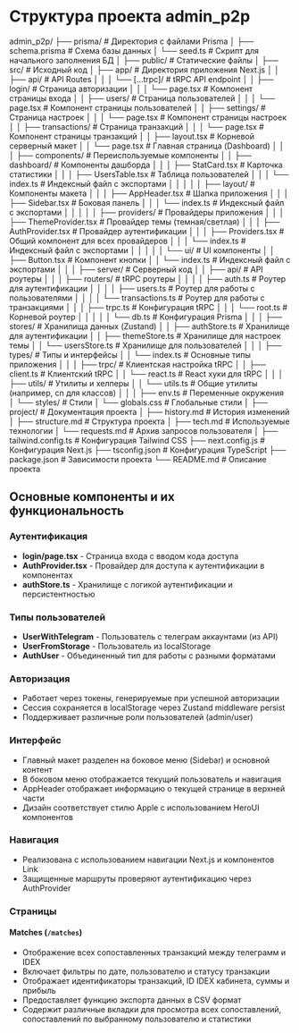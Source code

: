 # Структура проекта admin_p2p

admin_p2p/
├── prisma/                     # Директория с файлами Prisma
│   ├── schema.prisma           # Схема базы данных
│   └── seed.ts                 # Скрипт для начального заполнения БД
│
├── public/                     # Статические файлы
│
├── src/                        # Исходный код
│   ├── app/                    # Директория приложения Next.js
│   │   ├── api/                # API Routes
│   │   │   └── [...trpc]/      # tRPC API endpoint
│   │   ├── login/              # Страница авторизации
│   │   │   └── page.tsx        # Компонент страницы входа
│   │   ├── users/              # Страница пользователей
│   │   │   └── page.tsx        # Компонент страницы пользователей
│   │   ├── settings/           # Страница настроек
│   │   │   └── page.tsx        # Компонент страницы настроек
│   │   ├── transactions/       # Страница транзакций
│   │   │   └── page.tsx        # Компонент страницы транзакций
│   │   ├── layout.tsx          # Корневой серверный макет
│   │   └── page.tsx            # Главная страница (Dashboard)
│   │
│   ├── components/             # Переиспользуемые компоненты
│   │   ├── dashboard/          # Компоненты дашборда
│   │   │   ├── StatCard.tsx    # Карточка статистики
│   │   │   ├── UsersTable.tsx  # Таблица пользователей
│   │   │   └── index.ts        # Индексный файл с экспортами
│   │   │
│   │   ├── layout/             # Компоненты макета
│   │   │   ├── AppHeader.tsx   # Шапка приложения
│   │   │   ├── Sidebar.tsx     # Боковая панель
│   │   │   └── index.ts        # Индексный файл с экспортами
│   │   │
│   │   ├── providers/          # Провайдеры приложения
│   │   │   ├── ThemeProvider.tsx # Провайдер темы (темная/светлая)
│   │   │   ├── AuthProvider.tsx  # Провайдер аутентификации
│   │   │   ├── Providers.tsx     # Общий компонент для всех провайдеров
│   │   │   └── index.ts          # Индексный файл с экспортами
│   │   │
│   │   └── ui/                 # UI компоненты
│   │       ├── Button.tsx      # Компонент кнопки
│   │       └── index.ts        # Индексный файл с экспортами
│   │
│   ├── server/                 # Серверный код
│   │   ├── api/                # API роутеры
│   │   │   ├── routers/        # tRPC роутеры
│   │   │   │   ├── auth.ts     # Роутер для аутентификации
│   │   │   │   ├── users.ts    # Роутер для работы с пользователями
│   │   │   │   └── transactions.ts # Роутер для работы с транзакциями
│   │   │   ├── trpc.ts         # Конфигурация tRPC
│   │   │   └── root.ts         # Корневой роутер
│   │   │
│   │   └── db.ts               # Конфигурация Prisma
│   │
│   ├── stores/                 # Хранилища данных (Zustand)
│   │   ├── authStore.ts        # Хранилище для аутентификации
│   │   ├── themeStore.ts       # Хранилище для настроек темы
│   │   └── usersStore.ts       # Хранилище для пользователей
│   │
│   ├── types/                  # Типы и интерфейсы
│   │   └── index.ts            # Основные типы приложения
│   │
│   ├── trpc/                   # Клиентская настройка tRPC
│   │   ├── client.ts           # Клиентский tRPC
│   │   └── react.ts            # React хуки для tRPC
│   │
│   ├── utils/                  # Утилиты и хелперы
│   │   └── utils.ts            # Общие утилиты (например, cn для классов)
│   │
│   ├── env.ts                  # Переменные окружения
│   └── styles/                 # Стили
│       └── globals.css         # Глобальные стили
│
├── project/                    # Документация проекта
│   ├── history.md              # История изменений
│   ├── structure.md            # Структура проекта
│   ├── tech.md                 # Используемые технологии
│   └── requests.md             # Архив запросов пользователя
│
├── tailwind.config.ts          # Конфигурация Tailwind CSS
├── next.config.js              # Конфигурация Next.js
├── tsconfig.json               # Конфигурация TypeScript
├── package.json                # Зависимости проекта
└── README.md                   # Описание проекта

## Основные компоненты и их функциональность

### Аутентификация
- **login/page.tsx** - Страница входа с вводом кода доступа
- **AuthProvider.tsx** - Провайдер для доступа к аутентификации в компонентах
- **authStore.ts** - Хранилище с логикой аутентификации и персистентностью

### Типы пользователей
- **UserWithTelegram** - Пользователь с телеграм аккаунтами (из API)
- **UserFromStorage** - Пользователь из localStorage
- **AuthUser** - Объединенный тип для работы с разными форматами

### Авторизация
- Работает через токены, генерируемые при успешной авторизации
- Сессия сохраняется в localStorage через Zustand middleware persist
- Поддерживает различные роли пользователей (admin/user)

### Интерфейс
- Главный макет разделен на боковое меню (Sidebar) и основной контент
- В боковом меню отображается текущий пользователь и навигация
- AppHeader отображает информацию о текущей странице в верхней части
- Дизайн соответствует стилю Apple с использованием HeroUI компонентов

### Навигация
- Реализована с использованием навигации Next.js и компонентов Link
- Защищенные маршруты проверяют аутентификацию через AuthProvider

### Страницы

#### Matches (`/matches`)
- Отображение всех сопоставленных транзакций между телеграмм и IDEX
- Включает фильтры по дате, пользователю и статусу транзакции
- Отображает идентификаторы транзакций, ID IDEX кабинета, суммы и прибыль
- Предоставляет функцию экспорта данных в CSV формат
- Содержит различные вкладки для просмотра всех сопоставлений, сопоставлений по выбранному пользователю и статистики

